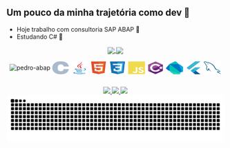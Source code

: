 ## Um pouco da minha trajetória como dev 💪

- Hoje trabalho com consultoria SAP ABAP 🚀
- Estudando C# 📝

<div align="center">
  <a href="https://github.com/pjusti19">
  <img height=200 align="center" src="https://github-readme-stats.vercel.app/api?username=pjusti19&theme=dracula&show_icons=true&rank_icon=github" />
  <img height=200 align="center" src="https://github-readme-stats.vercel.app/api/top-langs?username=pjusti19&layout=compact&theme=dracula&langs_count=8&card_width=320" />
</a>
</div>
  </a>
</div>

<div style="display: inline_block" align="center"><br>
  <img align="center" alt="pedro-abap" height="30" width="40" src="https://upload.wikimedia.org/wikipedia/commons/5/59/SAP_2011_logo.svg">
  <img align="center" alt="pedro-c" height="30" width="40" src="https://raw.githubusercontent.com/devicons/devicon/master/icons/c/c-original.svg">
  <img align="center" alt="pedro-java" height="30" width="40" src="https://raw.githubusercontent.com/devicons/devicon/master/icons/java/java-original.svg">
  <img align="center" alt="pedro-html" height="30" width="40" src="https://raw.githubusercontent.com/devicons/devicon/master/icons/html5/html5-original.svg">
  <img align="center" alt="pedro-css" height="30" width="40" src="https://raw.githubusercontent.com/devicons/devicon/master/icons/css3/css3-original.svg">
  <img align="center" alt="pedro-javascript" height="30" width="40" src="https://raw.githubusercontent.com/devicons/devicon/master/icons/javascript/javascript-plain.svg">
  <img align="center" alt="pedro-csharp" height="30" width="40" src="https://raw.githubusercontent.com/devicons/devicon/master/icons/csharp/csharp-original.svg">
  <img align="center" alt="pedro-dart" height="30" width="40" src="https://raw.githubusercontent.com/devicons/devicon/master/icons/dart/dart-original.svg">
  <img align="center" alt="pedro-flutter" height="30" width="40" src="https://raw.githubusercontent.com/devicons/devicon/master/icons/flutter/flutter-original.svg">
  <img align="center" alt="pedro-sql" height="30" width="40" src="https://raw.githubusercontent.com/devicons/devicon/master/icons/mysql/mysql-original.svg">
</div>

##

<div align="center">
  <a href="https://www.instagram.com/pedro_justi19/" target="_blank">
    <img src="https://img.shields.io/badge/Instagram-%23E4405F?style=for-the-badge&logo=instagram&logoColor=white">
  </a>
  <a href="mailto:pjusti19@gmail.com">
    <img src="https://img.shields.io/badge/Gmail-%23333?style=for-the-badge&logo=gmail&logoColor=white">
  </a>
  <a href="https://www.linkedin.com/in/pedro-justi-44153b33a/" target="_blank">
    <img src="https://img.shields.io/badge/-LinkedIn-%230077B5?style=for-the-badge&logo=linkedin&logoColor=white">
  </a>
</div>

<div align="center">
    <img src="https://raw.githubusercontent.com/pjusti19/pjusti19/output/snake.svg" alt="Snake animation" />
</div>
